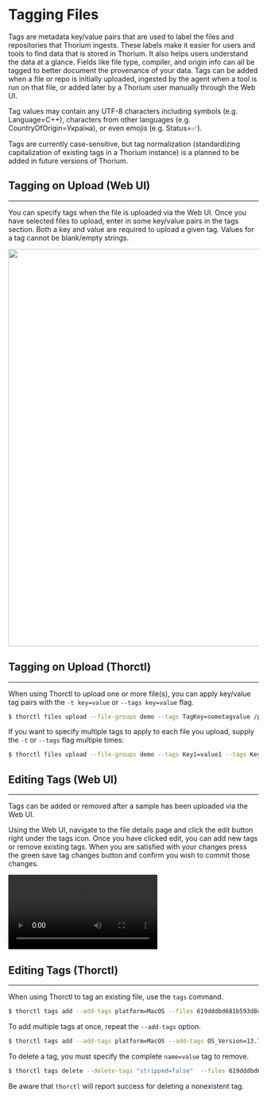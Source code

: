# Tagging Files

Tags are metadata key/value pairs that are used to label the files and repositories that Thorium ingests.
These labels make it easier for users and tools to find data that is stored in Thorium. It also helps users
understand the data at a glance. Fields like file type, compiler, and origin info can all be tagged to better
document the provenance  of your data. Tags can be added when a file or repo is initially uploaded, ingested
by the agent when a tool is run on that file, or added later by a Thorium user manually through the Web UI.

Tag values may contain any UTF-8 characters including symbols (e.g. Language=C++), characters from other languages
(e.g. CountryOfOrigin=Україна), or even emojis (e.g. Status=✅).

Tags are currently case-sensitive, but tag normalization (standardizing capitalization of existing tags in a Thorium
instance) is a planned to be added in future versions of Thorium.

## Tagging on Upload (Web UI)
---

You can specify tags when the file is uploaded via the Web UI. Once you have selected files to upload,
enter in some key/value pairs in the tags section. Both a key and value are required to upload a given tag.
Values for a tag cannot be blank/empty strings.

<p align="center">
    <img width="800" src="./../static_resources/upload/upload-tags.png">
</p>


## Tagging on Upload (Thorctl)
---

When using Thorctl to upload one or more file(s), you can apply key/value tag pairs with the `-t key=value` or
`--tags key=value` flag.

```bash
$ thorctl files upload --file-groups demo --tags TagKey=sometagvalue /path/to/upload
```

If you want to specify multiple tags to apply to each file you upload, supply the `-t` or `--tags` flag multiple
times:

```bash
$ thorctl files upload --file-groups demo --tags Key1=value1 --tags Key2=value2 /path/to/upload
```


## Editing Tags (Web UI)
---

Tags can be added or removed after a sample has been uploaded via the Web UI. 

Using the Web UI, navigate to the file details page and click the edit button right under the tags icon. Once you
have clicked edit, you can add new tags or remove existing tags. When you are satisfied with your changes press the
green save tag changes button and confirm you wish to commit those changes.

<video autoplay loop controls>
  <source src="../static_resources/edit-tags.mp4", type="video/mp4">
</video>


## Editing Tags (Thorctl)
---

When using Thorctl to tag an existing file, use the `tags` command.

```bash
$ thorctl tags add --add-tags platform=MacOS --files 619dddbd681b593d8c6f66de50dd41e422bfac7a83feab6c3f0944de7c73a4d3
```

To add multiple tags at once, repeat the `--add-tags` option.

```bash
$ thorctl tags add --add-tags platform=MacOS --add-tags OS_Version=13.7.4 --files 619dddbd681b593d8c6f66de50dd41e422bfac7a83feab6c3f0944de7c73a4d3
```

To delete a tag, you must specify the complete `name=value` tag to remove.

```bash
$ thorctl tags delete --delete-tags "stripped=false"  --files 619dddbd681b593d8c6f66de50dd41e422bfac7a83feab6c3f0944de7c73a4d3
```

Be aware that `thorctl` will report success for deleting a nonexistent tag.

